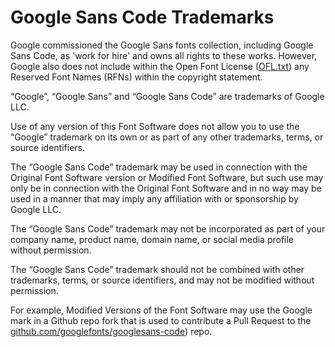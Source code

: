 Google Sans Code Trademarks
===========================

Google commissioned the Google Sans fonts collection, including Google Sans Code, as 'work for hire' and owns all rights to these works.
However, Google also does not include within the Open Font License ([OFL.txt](OFL.txt)) any Reserved Font Names (RFNs) within the copyright statement. 

“Google”, “Google Sans” and “Google Sans Code” are trademarks of Google LLC.

Use of any version of this Font Software does not allow you to use the “Google” trademark on its own or as part of any other trademarks, terms, or source identifiers.

The “Google Sans Code” trademark may be used in connection with the Original Font Software version or Modified Font Software, but such use may only be in connection with the Original Font Software and in no way may be used in a manner that may imply any affiliation with or sponsorship by Google LLC.

The “Google Sans Code” trademark may not be incorporated as part of your company name, product name, domain name, or social media profile without permission.

The “Google Sans Code” trademark should not be combined with other trademarks, terms, or source identifiers, and may not be modified without permission.

For example, Modified Versions of the Font Software may use the Google mark in a Github repo fork that is used to contribute a Pull Request to the [github.com/googlefonts/googlesans-code](https://github.com/googlefonts/googlesans-code)) repo.
